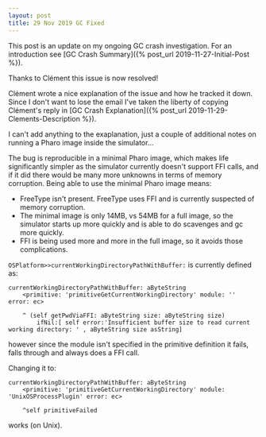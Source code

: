 ```yaml
---
layout: post
title: 29 Nov 2019 GC Fixed
---
```


This post is an update on my ongoing GC crash investigation.  For an introduction see [GC Crash Summary]({% post_url 2019-11-27-Initial-Post %}).

Thanks to Clément this issue is now resolved!

Clément wrote a nice explanation of the issue and how he tracked it down.  Since I don't want to lose the email I've taken the liberty of copying Clément's reply in [GC Crash Explanation]({% post_url 2019-11-29-Clements-Description %}).

I can't add anything to the exaplanation, just a couple of additional notes on running a Pharo image inside the simulator...

The bug is reproducible in a minimal Pharo image, which makes life significantly simpler as the simulator currently doesn't support FFI calls, and if it did there would be many more unknowns in terms of memory corruption.  Being able to use the minimal Pharo image means:

- FreeType isn't present.  FreeType uses FFI and is currently suspected of memory corruption.
- The minimal image is only 14MB, vs 54MB for a full image, so the simulator starts up more quickly and is able to do scavenges and gc more quickly.
- FFI is being used more and more in the full image, so it avoids those complications.

`OSPlatform>>currentWorkingDirectoryPathWithBuffer:` is currently defined as:

```
currentWorkingDirectoryPathWithBuffer: aByteString
	<primitive: 'primitiveGetCurrentWorkingDirectory' module: '' error: ec>
	
	^ (self getPwdViaFFI: aByteString size: aByteString size) 
		ifNil:[ self error:'Insufficient buffer size to read current working directory: ' , aByteString size asString]
```

however since the module isn't specified in the primitive definition it fails, falls through and always does a FFI call.

Changing it to:

```
currentWorkingDirectoryPathWithBuffer: aByteString
	<primitive: 'primitiveGetCurrentWorkingDirectory' module: 'UnixOSProcessPlugin' error: ec>
	
	^self primitiveFailed
```

works (on Unix).

